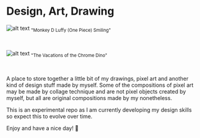 # Design, Art, Drawing

![alt text](https://raw.githubusercontent.com/ivan-er-dev/design-art-drawing/main/lufi.png "Lufi Smiling")
<sub>"Monkey D Luffy (One Piece) Smiling"</sub>

</br>

![alt text](https://raw.githubusercontent.com/ivan-er-dev/pixel-art/main/dino-summer-pixel-art.png "Chrome Dino Vacations")
<sub>"The Vacations of the Chrome Dino"</sub>

</br>

A place to store together a little bit of my drawings, pixel art and another kind of design stuff made by myself. Some of the compositions of pixel art may be made by collage technique and are not pixel objects created by myself, but all are original compositions made by my nonetheless.

This is an experimental repo as I am currently developing my design skills so expect this to evolve over time.

Enjoy and have a nice day! 🌊
